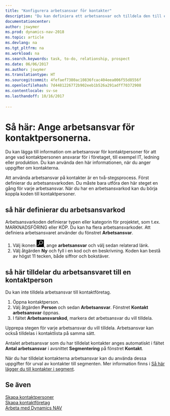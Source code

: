```yaml
---
title: "Konfigurera arbetsansvar för kontakter"
description: "Du kan definiera ett arbetsansvar och tilldela den till en kontakt för att ange vilka aktiviteter som kontakten ansvarar för i företaget, till exempel IT- eller produktionsorder."
documentationcenter: 
author: jswymer
ms.prod: dynamics-nav-2018
ms.topic: article
ms.devlang: na
ms.tgt_pltfrm: na
ms.workload: na
ms.search.keywords: task, to-do, relationship, prospect
ms.date: 06/06/2017
ms.author: jswymer
ms.translationtype: HT
ms.sourcegitcommit: 4fefaef7380ac10836fcac404eea006f55d8556f
ms.openlocfilehash: 7d4481226772b902eeb1b526a291adff70372908
ms.contentlocale: sv-se
ms.lasthandoff: 10/16/2017

---
```

# <a name="how-to-set-up-job-responsibilities-for-contact-persons"></a>Så här: Ange arbetsansvar för kontaktpersonerna.
Du kan lägga till information om arbetsansvar för kontaktpersoner för att ange vad kontaktpersonen ansvarar för i företaget, till exempel IT, ledning eller produktion. Du kan använda den här informationen, när du anger uppgifter om kontakterna.

Att använda arbetsansvar på kontakter är en två-stegsprocess. Först definierar du arbetsansvarkoden. Du måste bara utföra den här steget en gång för varje arbetsansvar. När du har en arbetsansvarkod kan du börja koppla koden till kontaktpersoner.

## <a name="to-define-a-job-responsibility-code"></a>så här definierar du arbetsansvarkod
Arbetsansvarkoden definierar typen eller kategorin för projektet, som t.ex. MARKNADSFÖRING eller KÖP. Du kan ha flera arbetsansvarkoder. Att definiera arbetsansvaret använder du fönstret **Arbetsansvar**.

1. Välj ikonen ![söka efter sida eller rapport](media/ui-search/search_small.png "ikonen söka efter sida eller rapport"), ange **arbetsansvar** och välj sedan relaterad länk.
2. Välj åtgärden **Ny** och fyll i en kod och en beskrivning. Koden kan bestå av högst 11 tecken, både siffror och bokstäver.

## <a name="to-assign-job-responsibilities-to-a-contact-person"></a>så här tilldelar du arbetsansvaret till en kontaktperson
Du kan inte tilldela arbetsansvar till kontaktföretag.

1. Öppna kontaktperson.
2. Välj åtgärden **Person** och sedan **Arbetsansvar**. Fönstret **Kontakt arbetsansvar** öppnas.
3. I fältet **Arbetsansvarskod**, markera det arbetsansvar du vill tilldela.

Upprepa stegen för varje arbetsansvar du vill tilldela. Arbetsansvar kan också tilldelas i kontaktlista på samma sätt.

Antalet arbetsansvar som du har tilldelat kontakter anges automatiskt i fältet **Antal arbetsansvar** i avsnittet **Segmentering** på fönstret **Kontakt**.

När du har tilldelat kontakterna arbetsansvar kan du använda dessa uppgifter för urval av kontakter till segmenten. Mer information finns i [Så här lägger du till kontakter i segment](marketing-add-contact-segment.md).

## <a name="see-also"></a>Se även
[Skapa kontaktpersoner](marketing-create-contact-persons.md)  
[Skapa kontaktföretag](marketing-create-contact-companies.md)  
[Arbeta med Dynamics NAV](ui-work-product.md)

